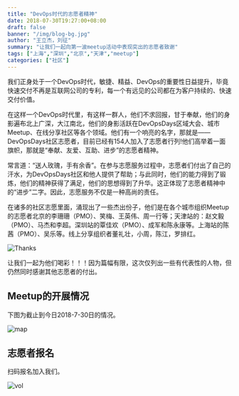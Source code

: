 ```yaml
---
title: "DevOps时代的志愿者精神"
date: 2018-07-30T19:27:00+08:00
draft: false
banner: "/img/blog-bg.jpg"
author: "王立杰，刘征"
summary: "让我们一起向第一波meetup活动中表现突出的志愿者致谢"
tags: ["上海","深圳","北京","天津","meetup"]
categories: ["社区"]
---
```


我们正身处于一个DevOps时代，敏捷、精益、DevOps的重要性日益提升，毕竟快速交付不再是互联网公司的专利，每一个有远见的公司都在为客户持续的、快速交付价值。

在这样一个DevOps时代里，有这样一群人，他们不求回报，甘于奉献，他们的身影遍布北上广深，大江南北，他们的身影活跃在DevOpsDays区域大会、城市Meetup、在线分享社区等各个领域。他们有一个响亮的名字，那就是——DevOpsDays社区志愿者，目前已经有154人加入了志愿者行列!他们高举着一面旗帜，那就是“奉献、友爱、互助、进步”的志愿者精神。  

常言道：“送人玫瑰，手有余香”。在参与志愿服务过程中，志愿者们付出了自己的汗水，为DevOpsDays社区和他人提供了帮助；与此同时，他们的能力得到了锻炼，他们的精神获得了满足，他们的思想得到了升华。这正体现了志愿者精神中的“进步”二字。因此，志愿服务不仅是一种高尚的责任。 

在诸多的社区志愿里面，涌现出了一些杰出份子，他们是在各个城市组织Meetup的志愿者北京的李珊珊（PMO）、笑梅、王英伟、周一行等；天津站的：赵文毅（PMO）、马杰和李超。深圳站的覃佳欢（PMO）、成军和陈永康等。上海站的陈茜（PMO）、吴乐等。线上分享组织者董礼壮，小周，陈江，罗排红。


![Thanks](/img/best-contributation-vols2.jpg)


让我们一起为他们喝彩！！！因为篇幅有限，这次仅列出一些有代表性的人物，但仍然同时感谢其他志愿者的付出。

## Meetup的开展情况

下图为截止到今日2018-7-30日的情况。

![map](/img/2018-8-map.jpg)

## 志愿者报名

扫码报名加入我们。

![vol](/img/RuTI3X9.png)
